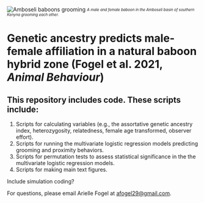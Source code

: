 ![Amboseli baboons grooming](https://user-images.githubusercontent.com/21341857/119188325-81060880-ba48-11eb-8edf-10ea915326a0.JPG)
<sub><sup>*A male and female baboon in the Amboseli basin of southern Kenyna grooming each other.*</sup></sub>

# Genetic ancestry predicts male-female affiliation in a natural baboon hybrid zone (Fogel et al. 2021, *Animal Behaviour*)

## This repository includes code. These scripts include:
1. Scripts for calculating variables (e.g., the assortative genetic ancestry index, heterozygosity, relatedness, female age transformed, observer effort).
2. Scripts for running the multivariate logistic regression models predicting grooming and proximity behaviors.
3. Scripts for permutation tests to assess statistical significance in the the multivariate logistic regression models.
4. Scripts for making main text figures.

Include simulation coding?

For questions, please email Arielle Fogel at <afogel29@gmail.com>.
